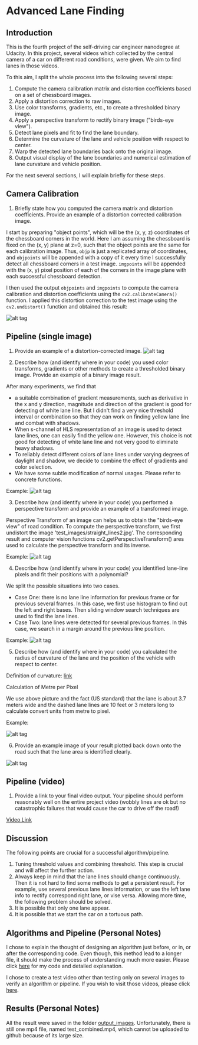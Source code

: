 # Advanced Lane Finding

## Introduction

This is the fourth project of the self-driving car engineer nanodegree at Udacity. In this project, several videos which collected by the central camera of a car on different road conditions, were given. We aim to find lanes in those videos.

To this aim, I split the whole process into the following several steps:

1. Compute the camera calibration matrix and distortion coefficients based on a set of chessboard images.
2. Apply a distortion correction to raw images.
3. Use color transforms, gradients, etc., to create a thresholded binary image.
4. Apply a perspective transform to rectify binary image ("birds-eye view").
5. Detect lane pixels and fit to find the lane boundary.
6. Determine the curvature of the lane and vehicle position with respect to center.
7. Warp the detected lane boundaries back onto the original image.
8. Output visual display of the lane boundaries and numerical estimation of lane curvature and vehicle position.

For the next several sections, I will explain briefly for these steps.

## Camera Calibration
1. Briefly state how you computed the camera matrix and distortion coefficients. Provide an example of a distortion corrected calibration image.

I start by preparing "object points", which will be the (x, y, z) coordinates of the chessboard corners in the world. Here I am assuming the chessboard is fixed on the (x, y) plane at z=0, such that the object points are the same for each calibration image.  Thus, `objp` is just a replicated array of coordinates, and `objpoints` will be appended with a copy of it every time I successfully detect all chessboard corners in a test image.  `imgpoints` will be appended with the (x, y) pixel position of each of the corners in the image plane with each successful chessboard detection.  

I then used the output `objpoints` and `imgpoints` to compute the camera calibration and distortion coefficients using the `cv2.calibrateCamera()` function.  I applied this distortion correction to the test image using the `cv2.undistort()` function and obtained this result: 

![alt tag](https://github.com/fangchun007/Advanced-Lane-Finding/blob/master/output_images/calibration4_undistort.jpg)

## Pipeline (single image)

1. Provide an example of a distortion-corrected image.
![alt tag](https://github.com/fangchun007/Advanced-Lane-Finding/blob/master/output_images/signs_vehicles_xygrad_undistort.png)

2. Describe how (and identify where in your code) you used color transforms, gradients or other methods to create a thresholded binary image. Provide an example of a binary image result.

After many experiments, we find that
* a suitable combination of gradient measurements, such as derivative in the x and y direction, magnitude and direction of the gradient is good for detecting of white lane line. But I didn't find a very nice threshold interval or combination so that they can work on finding yellow lane line and combat with shadows.
* When s-channel of HLS representation of an image is used to detect lane lines, one can easily find the yellow one. However, this choice is not good for detecting of white lane line and not very good to eliminate heavy shadows.
* To reliably detect different colors of lane lines under varying degrees of daylight and shadow, we decide to combine the effect of gradients and color selection.
* We have some subtle modification of normal usages. Please refer to concrete functions.

Example:
![alt tag](https://github.com/fangchun007/Advanced-Lane-Finding/blob/master/output_images/color_gradient_test.jpg)

3. Describe how (and identify where in your code) you performed a perspective transform and provide an example of a transformed image.

Perspective Transform of an image can helps us to obtain the "birds-eye view" of road condition. To compute the perspective transform, we first undistort the image 'test_images/straight_lines2.jpg'. The corresponding result and computer vision functions cv2.getPerspectiveTransform() ares used to calculate the perspective transform and its inverse.

Example:
![alt tag](https://github.com/fangchun007/Advanced-Lane-Finding/blob/master/output_images/img_for_pt.jpg)

4. Describe how (and identify where in your code) you identified lane-line pixels and fit their positions with a polynomial?

We split the possible situations into two cases.

* Case One: there is no lane line information for previous frame or for previous several frames. In this case, we first use histogram to find out the left and right bases. Then sliding window search techniques are used to find the lane lines.
* Case Two: lane lines were detected for several previous frames. In this case, we search in a margin around the previous line position.

Example:
![alt tag](https://github.com/fangchun007/Advanced-Lane-Finding/blob/master/output_images/lane_detecting_test.jpg)

5. Describe how (and identify where in your code) you calculated the radius of curvature of the lane and the position of the vehicle with respect to center.

Definition of curvature: [link](http://www.intmath.com/applications-differentiation/8-radius-curvature.php)

Calculation of Metre per Pixel

We use above picture and the fact (US standard) that the lane is about 3.7 meters wide and the dashed lane lines are 10 feet or 3 meters long to calculate convert units from metre to pixel.

Example:

![alt tag](https://github.com/fangchun007/Advanced-Lane-Finding/blob/master/output_images/m2pixel.jpg)

6. Provide an example image of your result plotted back down onto the road such that the lane area is identified clearly.

![alt tag](https://github.com/fangchun007/Advanced-Lane-Finding/blob/master/output_images/pipeline_output_test.jpg)


## Pipeline (video)
1. Provide a link to your final video output. Your pipeline should perform reasonably well on the entire project video (wobbly lines are ok but no catastrophic failures that would cause the car to drive off the road!)

[Video Link]()

## Discussion

The following points are crucial for a successful algorithm/pipeline.
1. Tuning threshold values and combining threshold. This step is crucial and will affect the further action.
2. Always keep in mind that the lane lines should change continuously. Then it is not hard to find some methods to get a persistent result. For example, use several previous lane lines information, or use the left lane info to rectify correspond right lane, or vise versa.
Allowing more time, the following problem should be solved.
3. It is possible that only one lane appear. 
4. It is possible that we start the car on a tortuous path.

## Algorithms and Pipeline (Personal Notes)

I chose to explain the thought of designing an algorithm just before, or in, or after the corresponding code. Even though, this method lead to a longer file, it should make the process of understanding much more easier. Please click [here](https://github.com/fangchun007/Advanced-Lane-Finding/blob/master/LaneLineProject.ipynb) for my code and detailed explanation.

I chose to create a test video other than testing only on several images to verify an algorithm or pipeline. If you wish to visit those videos, please click [here](https://github.com/fangchun007/Advanced-Lane-Finding/tree/master/output_images). 

## Results (Personal Notes)

All the result were saved in the folder [output_images](https://github.com/fangchun007/Advanced-Lane-Finding/tree/master/output_images). Unfortunately, there is still one mp4 file, named test_combined.mp4, which cannot be uploaded to github because of its large size. 




